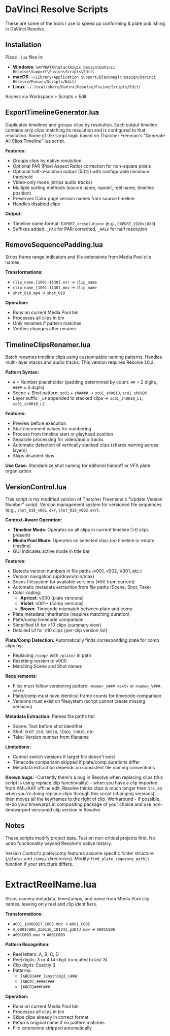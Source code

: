 # DaVinci Resolve Scripts

These are some of the tools I use to speed up conforming & plate publishing in DaVinci Resolve.

## Installation

Place `.lua` files in:
- **Windows**: `%APPDATA%\Blackmagic Design\DaVinci Resolve\Support\Fusion\Scripts\Edit\`
- **macOS**: `~/Library/Application Support/Blackmagic Design/DaVinci Resolve/Fusion/Scripts/Edit/`
- **Linux**: `~/.local/share/DaVinciResolve/Fusion/Scripts/Edit/`

Access via Workspace > Scripts > Edit

## ExportTimelineGenerator.lua

Duplicates timelines and groups clips by resolution. Each output timeline contains only clips matching its resolution and is configured to that resolution.
Some of the script logic based on Thatcher Freeman's "Generate All Clips Timeline" lua script. 

**Features:**
- Groups clips by native resolution
- Optional PAR (Pixel Aspect Ratio) correction for non-square pixels
- Optional half-resolution output (50%) with configurable minimum threshold
- Video-only mode (strips audio tracks)
- Multiple sorting methods (source name, inpoint, reel name, timeline position)
- Preserves Color page version names from source timeline
- Handles disabled clips

**Output:**
- Timeline name format: `EXPORT_<resolution>` (e.g., `EXPORT_1920x1080`)
- Suffixes added: `_PAR` for PAR-corrected, `_HALF` for half resolution


## RemoveSequencePadding.lua

Strips frame range indicators and file extensions from Media Pool clip names.

**Transformations:**
- `clip_name.[1001-1130].exr` → `clip_name`
- `clip_name_[1001-1130].mov` → `clip_name`
- `shot_010.mp4` → `shot_010`

**Operation:**
- Runs on current Media Pool bin
- Processes all clips in bin
- Only renames if pattern matches
- Verifies changes after rename

## TimelineClipsRenamer.lua

Batch renames timeline clips using customizable naming patterns. Handles multi-layer stacks and audio tracks. This version requires Resolve 20.2. 

**Pattern Syntax:**
- `#` = Number placeholder (padding determined by count: `##` = 2 digits, `####` = 4 digits)
- Scene + Shot pattern: `sc01` + `sh####` → `sc01_sh0010`, `sc01_sh0020`
- Layer suffix: `_L#` appended to stacked clips → `sc01_sh0010_L1`, `sc01_sh0010_L2`

**Features:**
- Preview before execution
- Start/increment values for numbering
- Process from timeline start or playhead position
- Separate processing for video/audio tracks
- Automatic detection of vertically stacked clips (shares naming across layers)
- Skips disabled clips

**Use Case:**
Standardize shot naming for editorial handoff or VFX plate organization.

## VersionControl.lua

This script is my modified version of Thatcher Freemans's "Update Version Number" script. 
Version management system for versioned file sequences (e.g., `shot_010_v001.exr`, `shot_010_v002.exr`).

**Context-Aware Operation:**
- **Timeline Mode**: Operates on all clips in current timeline (>0 clips present)
- **Media Pool Mode**: Operates on selected clips (no timeline or empty timeline)
- GUI indicates active mode in title bar

**Features:**
- Detects version numbers in file paths (v001, v002, V001, etc.)
- Version navigation (up/down/min/max)
- Scans filesystem for available versions (±50 from current)
- Automatic metadata extraction from file paths (Scene, Shot, Take)
- Color coding:
  - **Apricot**: v000 (plate versions)
  - **Violet**: v001+ (comp versions)
  - **Brown**: Timecode mismatch between plate and comp
- Plate metadata inheritance (requires matching duration)
- Plate/comp timecode comparison
- Simplified UI for >10 clips (summary view)
- Detailed UI for ≤10 clips (per-clip version list)

**Plate/Comp Detection:**
Automatically finds corresponding plate for comp clips by:
- Replacing `/comp/` with `/plate/` in path
- Resetting version to v000
- Matching Scene and Shot names

**Requirements:**
- Files must follow versioning pattern: `<name>_v###.<ext>` or `<name>_V###.<ext>`
- Plate/comp must have identical frame counts for timecode comparison
- Versions must exist on filesystem (script cannot create missing versions)

**Metadata Extraction:**
Parses file paths for:
- Scene: Text before shot identifier
- Shot: `SHOT_010`, `SH010`, `SEQ01_SH010`, etc.
- Take: Version number from filename

**Limitations:**
- Cannot switch versions if target file doesn't exist
- Timecode comparison skipped if plate/comp durations differ
- Metadata extraction depends on consistent file naming conventions

**Known bugs:**
-Currently there's a bug in Resolve when replacing clips (this script is using replace clip functionality) - when you have a clip imported from XML/AAF offline edit, Resolve thinks clips is much longer then it is, so when you're doing replace clips through this script (changing versions), then moves all the keyframes to the right of clip. Workaround - if possible, re-do your timewarps in compositing package of your choice and use non-timewarped versioned clip version in Resolve. 

## Notes

These scripts modify project data. Test on non-critical projects first. No undo functionality beyond Resolve's native history.

Version Control's plate/comp features assume specific folder structure (`/plate/` and `/comp/` directories). Modify `find_plate_sequence_path()` function if your structure differs.

# ExtractReelName.lua

Strips camera metadata, timestamps, and noise from Media Pool clip names, leaving only reel and clip identifiers.

**Transformations:**
- `A001_10060927_C005.mov` → `A001_C005`
- `A_0001C006_250116_101243_p1DTJ.mov` → `A001C006`
- `A001C003.mov` → `A001C003`

**Pattern Recognition:**
- Reel letters: A, B, C, D
- Reel digits: 3 or 4 (4-digit truncated to last 3)
- Clip digits: Exactly 3
- Patterns:
  - `[ABCD]###_[anything]_C###`
  - `[ABCD]_####C###`
  - `[ABCD]###C###`

**Operation:**
- Runs on current Media Pool bin
- Processes all clips in bin
- Skips clips already in correct format
- Returns original name if no pattern matches
- File extensions stripped automatically

